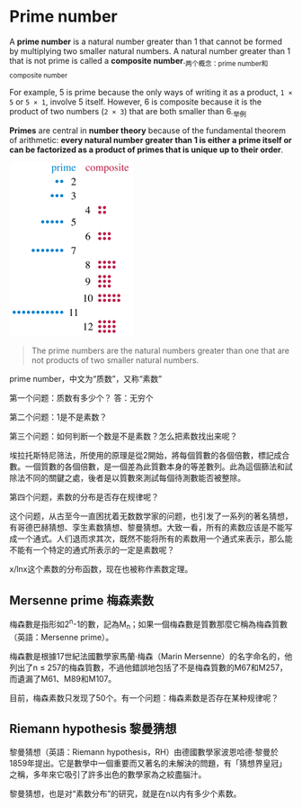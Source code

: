 # Prime number

A **prime number** is a natural number greater than 1 that cannot be formed by multiplying two smaller natural numbers. A natural number greater than 1 that is not prime is called a **composite number**.<sub>两个概念：prime number和composite number</sub>

For example, 5 is prime because the only ways of writing it as a product, `1 × 5` or `5 × 1`, involve 5 itself. However, 6 is composite because it is the product of two numbers (`2 × 3`) that are both smaller than 6.<sub>举例</sub>

**Primes** are central in **number theory** because of the fundamental theorem of arithmetic: **every natural number greater than 1 is either a prime itself or can be factorized as a product of primes that is unique up to their order**.

![primes-vs-composites.png](images/primes-vs-composites.png)

> The prime numbers are the natural numbers greater than one that are not products of two smaller natural numbers.

prime number，中文为“质数”，又称“素数”

第一个问题：质数有多少个？ 答：无穷个

第二个问题：1是不是素数？

第三个问题：如何判断一个数是不是素数？怎么把素数找出来呢？

埃拉托斯特尼筛法，所使用的原理是從2開始，將每個質數的各個倍數，標記成合數。一個質數的各個倍數，是一個差為此質數本身的等差數列。此為這個篩法和試除法不同的關鍵之處，後者是以質數來測試每個待測數能否被整除。

第四个问题，素数的分布是否存在规律呢？

这个问题，从古至今一直困扰着无数数学家的问题，也引发了一系列的著名猜想，有哥德巴赫猜想、孪生素数猜想、黎曼猜想。大致一看，所有的素数应该是不能写成一个通式。人们退而求其次，既然不能将所有的素数用一个通式来表示，那么能不能有一个特定的通式所表示的一定是素数呢？

x/lnx这个素数的分布函数，现在也被称作素数定理。

## Mersenne prime 梅森素数

梅森數是指形如2<sup>n</sup>-1的數，記為M<sub>n</sub>；如果一個梅森數是質數那麼它稱為梅森質數（英語：Mersenne prime）。

梅森數是根據17世紀法國數學家馬蘭·梅森（Marin Mersenne）的名字命名的，他列出了n ≤ 257的梅森質數，不過他錯誤地包括了不是梅森質數的M67和M257，而遺漏了M61、M89和M107。

目前，梅森素数只发现了50个。有一个问题：梅森素数是否存在某种规律呢？

## Riemann hypothesis 黎曼猜想

黎曼猜想（英語：Riemann hypothesis，RH）由德國數學家波恩哈德·黎曼於1859年提出。它是數學中一個重要而又著名的未解決的問題，有「猜想界皇冠」之稱，多年來它吸引了許多出色的數學家為之絞盡腦汁。

黎曼猜想，也是对“素数分布”的研究，就是在n以内有多少个素数。

